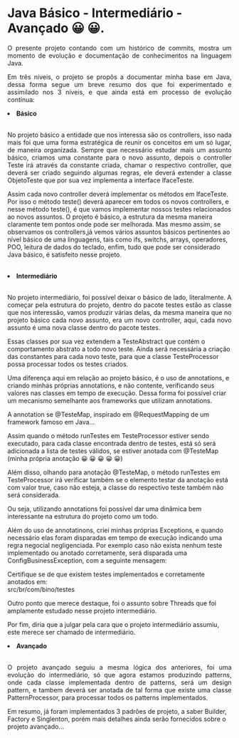 # Java Básico - Intermediário - Avançado &#128512; &#128512;.

<p align="justify">O presente projeto contando com um histórico de commits, mostra um momento de evolução e documentação de conhecimentos na linguagem Java.</p>

<p align="justify">Em três níveis, o projeto se propôs a documentar minha base em Java, dessa forma segue um breve resumo dos que foi experimentado e assimilado nos 3 níveis, e que
  ainda está em processo de evolução contínua:</p>
  
<li><b>Básico</b></li>
<br>
<p align="justify">
  No projeto básico a entidade que nos interessa são os controllers, isso nada mais foi que uma forma estratégica de reunir os conceitos em um só lugar, de maneira organizada. Sempre que necessário estudar mais um assunto básico, criamos uma constante para o novo assunto, depois o controller Teste irá através da constante criada, chamar o respectivo controller, que deverá ser criado seguindo algumas regras, ele deverá extender a classe ObjetoTeste que por sua vez implementa a interface IfaceTeste.
  
  <br>
    
  Assim cada novo controller deverá implementar os métodos em IfaceTeste. Por isso o método teste() deverá aparecer em todos os novos controllers, e nesse método teste(), é que vamos implementar nossos testes relacionados ao novos assuntos. O projeto é básico, a estrutura da mesma maneira claramente tem pontos onde pode ser melhorada. Mas mesmo assim, se observamos os controllers,já vemos vários assuntos básicos pertinentes ao nível básico de uma linguagens, tais como ifs, switchs, arrays, operadores, POO, leitura de dados do teclado, enfim, tudo que pode ser considerado Java básico, é satisfeito nesse projeto.
</p>

<br>
<li><b>Intermediário</b></li>
<br>
<p align="justify">
  No projeto intermediário, foi possível deixar o básico de lado, literalmente. A começar pela estrutura do projeto, dentro do pacote testes estão as classe que nos interessão, vamos produzir várias delas, da mesma maneira que no projeto básico cada novo assunto, era um novo controller, aqui, cada novo assunto é uma nova classe dentro do pacote testes. <br>
  
  Essas classes por sua vez extendem a TesteAbstract que contém o comportamento abstrato a todo novo teste. Ainda será necessária a criação das constantes para cada novo teste, para que a classe TesteProcessor possa processar todos os testes criados.<br>
  
  Uma diferença aqui em relação ao projeto básico, é o uso de annotations, e criando minhas próprias annotations, e não contente, verificando seus valores nas classes em tempo de execução. Dessa forma foi possível criar um mecanismo semelhante aos frameworks que utilizam annotations.<br>
  
  A annotation se @TesteMap, inspirado em @RequestMapping de um framework famoso em Java...
  
  Assim quando o método runTestes em TesteProcessor estiver sendo executado, para cada classe encontrada dentro de testes, está só será adicionada a lista de testes válidos, se estiver anotada com @TesteMap (minha própria anotação &#128512; &#128512; &#128512; &#128512; &#128512;) <br>
  
  Além disso, olhando para anotação @TesteMap, o método runTestes em TesteProcessor irá verificar também se o elemento testar da anotação está com valor true, caso não esteja, a classe do respectivo teste também não será considerada. <br>
  
  Ou seja, utilizando annotations foi possível dar uma dinâmica bem interessante na estrutura do projeto como um todo.
  
  Além do uso de annotatinons, criei minhas próprias Exceptions, e quando necessário elas foram disparadas em tempo de execução indicando uma regra negocial negligenciada. Por exemplo caso não exista nenhum teste implementado ou anotado corretamente, será disparada uma ConfigBusinessException, com a seguinte mensagem:<br>
  
  Certifique se de que existem testes implementados e corretamente anotados em:<br>
  src/br/com/bino/testes
  
  Outro ponto que merece destaque, foi o assunto sobre Threads que foi amplamente estudado nesse projeto intermediário. <br>

  Por fim, diria que a julgar pela cara que o projeto intermediário assumiu, este merece ser chamado de intermediário.
  
</p>

<li><b>Avançado</b></li>
<br>
<p align="justify">
O projeto avançado seguiu a mesma lógica dos anteriores, foi uma evolução do intermediário, só que agora estamos produzindo patterns, onde cada classe implementada dentro de patterns, será um design pattern, e tambem deverá ser anotada de tal forma que existe uma classe PatternProcessor, para processar todos os patterns implementados.

Em resumo, já foram implementados 3 padrões de projeto, a saber Builder, Factory e Singlenton, porém mais detalhes ainda serão fornecidos sobre o projeto avançado...
</p>
